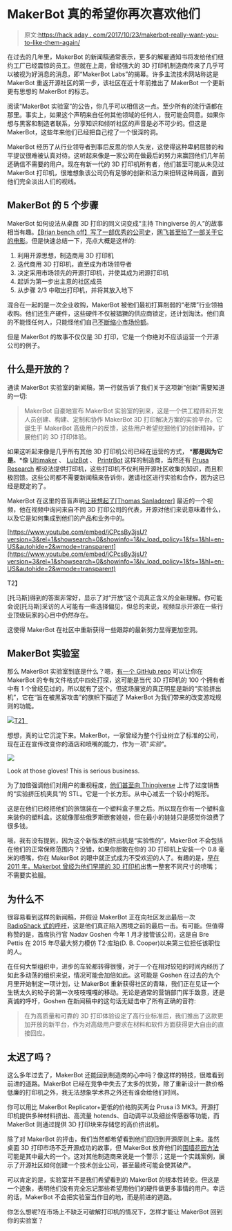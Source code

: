 # MakerBot 真的希望你再次喜欢他们

> 原文:[https://hack aday . com/2017/10/23/makerbot-really-want-you-to-like-them-again/](https://hackaday.com/2017/10/23/makerbot-really-wants-you-to-like-them-again/)

在过去的几年里，MakerBot 的新闻稿通常表示，更多的解雇通知书将发给他们纽约工厂已经震惊的员工。但就在上周，曾经强大的 3D 打印机制造商传来了几乎可以被视为好消息的消息，即“MakerBot Labs”的揭幕。许多主流技术网站称这是 MakerBot 重返开源社区的第一步，该社区在近十年前推出了 MakerBot 一个更新更有思想的 MakerBot 的标志。

阅读“MakerBot 实验室”的公告，你几乎可以相信这一点。至少所有的流行语都在那里。事实上，如果这个声明来自任何其他领域的任何人，我可能会同意。如果你想与黑客和制造者联系，分享知识和倾听社区的声音是必不可少的。但这是 MakerBot，这些年来他们已经把自己挖了一个很深的洞。

MakerBot 经历了从行业领导者到事后反思的惊人失宠，这使得这种卑躬屈膝的和平提议很难被认真对待。这听起来像是一家公司在做最后的努力来赢回他们几年前还确信不需要的用户。现在有新一代的 3D 打印机所有者，他们甚至可能从未见过 MakerBot 打印机，很难想象该公司仍有足够的创新和活力来扭转这种局面，直到他们完全淡出人们的视线。

## MakerBot 的 5 个步骤

MakerBot 如何设法从桌面 3D 打印的同义词变成“主持 Thingiverse 的人”的故事相当有趣。[【Brian bench off】写了一部优秀的公司史](https://hackaday.com/2016/04/28/the-makerbot-obituary/)，[网飞甚至拍了一部关于它的电影](https://www.netflix.com/title/80005444)。但是快速总结一下，亮点大概是这样的:

1.  利用开源思想，制造商用 3D 打印机
2.  迭代商用 3D 打印机，直至成为市场领导者
3.  决定采用市场领先的开源打印机，并使其成为闭源打印机
4.  起诉为第一步出主意的社区成员
5.  从步骤 2/3 中取出打印机，并将其放入地下

混合在一起的是一次企业收购，MakerBot 被他们最初打算削弱的“老牌”行业领袖收购。他们还生产硬件，这些硬件不仅被猖獗的供应商锁定，还计划淘汰。他们真的不能怪任何人，只能怪他们自己[不断缩小市场份额](https://hackaday.com/2017/02/16/more-layoffs-at-makerbot/)。

但是 MakerBot 的故事不仅仅是 3D 打印，它是一个你绝对不应该运营一个开源公司的例子。

## 什么是开放的？

通读 MakerBot 实验室的新闻稿，第一行就告诉了我们关于这项新“创新”需要知道的一切:

> MakerBot 自豪地宣布 MakerBot 实验室的到来，这是一个供工程师和开发人员创建、构建、定制和协作 MakerBot 3D 打印解决方案的实验平台。它诞生于 MakerBot 高级用户的反馈，这些用户希望挖掘他们的创新精神，扩展他们的 3D 打印体验。

如果这听起来像是几乎所有其他 3D 打印机公司已经在运营的方式， ***那是因为它是**。*像 [Ultimaker](https://hackaday.com/2013/09/21/world-maker-faire-the-new-ultimaker/) 、 [LulzBot](https://hackaday.com/2017/01/08/ces2017-lulzbot-has-the-best-names-for-stuff/) 、 [PrintrBot](https://hackaday.com/2017/06/30/printrbot-teases-infinite-build-volume-printer/) 这样的制造商，当然还有 [Prusa Research](https://hackaday.com/2016/06/15/prusa-shows-us-the-new-i3-mk2-3d-printer-and-where-the-community-is-headed/) 都设法提供打印机，这些打印机不仅利用开源社区收集的知识，而且积极回馈。这些公司都不需要新闻稿来告诉你，邀请社区进行实验和合作，因为这已经是既定的了。

MakerBot 在这里的音盲声明[让我想起了[Thomas Sanladerer]](https://www.youtube.com/watch?v=iCPcsBy3jsU&t) 最近的一个视频，他在视频中询问来自不同 3D 打印公司的代表，开源对他们来说意味着什么，以及它是如何集成到他们的产品和业务中的。

 [https://www.youtube.com/embed/iCPcsBy3jsU?version=3&rel=1&showsearch=0&showinfo=1&iv_load_policy=1&fs=1&hl=en-US&autohide=2&wmode=transparent](https://www.youtube.com/embed/iCPcsBy3jsU?version=3&rel=1&showsearch=0&showinfo=1&iv_load_policy=1&fs=1&hl=en-US&autohide=2&wmode=transparent)

T2】

[托马斯]得到的答案非常好，显示了对“开放”这个词真正含义的全新理解。你可能会说[托马斯]采访的人可能有一些选择偏见，但总的来说，视频显示开源在一些行业顶级玩家的心目中仍然存在。

这使得 MakerBot 在社区中重新获得一些跟踪的最新努力显得更加空洞。

## MakerBot 实验室

那么 MakerBot 实验室到底是什么？嗯，[有一个 GitHub repo](https://github.com/makerbot/labs) 可以让你在 MakerBot 的专有文件格式中四处打探，这可能是当代 3D 打印机的 100 个拥有者中有 1 个曾经见过的，所以就有了这个。但这场展览的真正明星是新的“实验挤出机”，它在“旨在被黑客攻击”的旗帜下描述了 MakerBot 为我们带来的改变游戏规则的功能。

[![](../Images/3a3e988a5ad3c04192acc23c62efdcd8.png)T2】](https://hackaday.com/wp-content/uploads/2017/10/makerbot_extruder.png)

想想，真的让它沉淀下来。MakerBot，一家曾经为整个行业树立了标准的公司，现在正在宣传改变你的酒店和喷嘴的能力，作为一项"*实验"*。

[![](../Images/889a94c2f3b104fc06bfc766b6cd52ef.png)](https://hackaday.com/wp-content/uploads/2017/10/makerbot_extruderjig.jpg)

Look at those gloves! This is serious business.

为了加倍强调他们对用户的重视程度，[他们甚至向 Thingiverse](https://www.thingiverse.com/thing:2557034) 上传了过度销售的“实验挤压机夹具”的 STL。它是一个长方形。从中心减去一个较小的矩形。

这是在他们已经把他们的旅馆装在一个塑料盒子里之后。所以现在你有一个塑料盒来装你的塑料盒。这就像那些俄罗斯嵌套娃娃，但在最小的娃娃只是感觉你浪费了很多钱。

哦，我有没有提到，因为这个新版本的挤出机是“实验性的”，MakerBot 不会包括在他们的正常保修范围内？没错，如果你胆敢在你的 3D 打印机上安装一个 0.8 毫米的喷嘴，你在 MakerBot 的眼中就正式成为不受欢迎的人了。有趣的是，[早在 2011 年，Makerbot 曾经为他们早期的 3D 打印机](https://www.makerbot.com/media-center/2011/04/06/upgrade-your-bot-with-the-new-makerbot-mk6-nozzles)出售一整套不同尺寸的喷嘴；不需要实验服。

## 为什么不

很容易看到这样的新闻稿，并假设 MakerBot 正在向社区发出最后一次 [RadioShack 式的呼吁](https://hackaday.com/2011/05/27/speak-your-mind-and-help-radioshack-suck-less/)，这是他们真正陷入困境之前的最后一击。有可能。但值得称赞的是，首席执行官 Nadav Goshen 今年 1 月才接管该公司，这是自 Bre Pettis 在 2015 年尽最大努力模仿 T2·库珀(D. B. Cooper)以来第三位担任该职位的人。

在任何大型组织中，进步的车轮都转得很慢，对于一个在相对较短的时间内经历了如此多动荡的组织来说，情况可能会加倍如此。这可能是 Goshen 在过去的九个月里开始制定一项计划，让 MakerBot 重新获得社区的青睐，我们正在见证一个生锈太久的轮子的第一次吱吱嘎嘎的移动。无论是通常的营销部门挥手致意，还是真诚的呼吁，Goshen 在新闻稿中的这句话无疑击中了所有正确的音符:

> 在为高质量和可靠的 3D 打印体验设定了高行业标准后，我们推出了这款更加开放的新平台，作为对高级用户要求在材料和软件方面获得更大自由的直接回应。

## 太迟了吗？

这么多年过去了，MakerBot 还能回到制造商的心中吗？像这样的特技，很难看到前进的道路。MakerBot 已经在竞争中失去了太多的优势，除了重新设计一款价格低廉的打印机之外，我无法想象学术界之外还有谁会给他们时间。

你可以用比 MakerBot Replicator+更低的价格购买两台 Prusa i3 MK3。开源打印机提供多种材料挤出、高流量 hotends、自动调平以及细丝传感器等功能，而 MakerBot 则通过提供 3D 打印块来存储您的高价挤出机。

除了对 MakerBot 的抨击，我们当然都希望看到他们回归到开源原则上来。虽然桌面 3D 打印市场不乏开源成功的故事，但 MakerBot 放弃他们的[围墙花园方法](https://hackaday.com/2017/02/02/ask-hackaday-are-unlockable-features-good-for-the-user/)可能是其中最大的一个。这对其他制造商来说是一个警示；这是一个实践案例，展示了开源社区如何创建一个技术创业公司，甚至最终可能会使其破产。

可以肯定的是，实验室并不是我们希望看到的 MakerBot 的根本性转变。但这是一个迹象，表明他们没有完全忘记那些希望用他们的硬件做更多事情的用户。幸运的话，MakerBot 不会把实验室当作目的地，而是前进的道路。

你怎么想呢?在市场上不缺乏可破解打印机的情况下，怎样才能让 MakerBot 回到你的实验室？